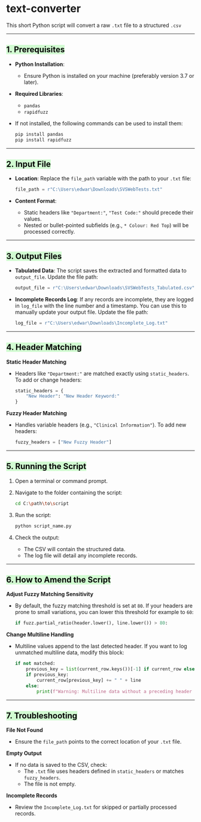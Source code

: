 # text-converter
This short Python script will convert a raw `.txt` file to a structured `.csv`


---

## **<mark style="background: #BBFABBA6;">1. Prerequisites</mark>**

- **Python Installation**: 
	- Ensure Python is installed on your machine (preferably version 3.7 or later).
- **Required Libraries**:
    - `pandas`
    - `rapidfuzz`
- If not installed, the following commands can be used to install them:
    
    ```bash
    pip install pandas
    pip install rapidfuzz
    ```
    

---

## **<mark style="background: #BBFABBA6;">2. Input File</mark>**

- **Location**: Replace the `file_path` variable with the path to your `.txt` file:
    
    ```python
    file_path = r"C:\Users\edwar\Downloads\SVSWebTests.txt"
    ```
    
- **Content Format**:
    - Static headers like `"Department:"`, `"Test Code:"` should precede their values.
    - Nested or bullet-pointed subfields (e.g., `* Colour: Red Top`) will be processed correctly.

---

## **<mark style="background: #BBFABBA6;">3. Output Files</mark>**

- **Tabulated Data**: The script saves the extracted and formatted data to `output_file`. Update the file path:
    
    ```python
    output_file = r"C:\Users\edwar\Downloads\SVSWebTests_Tabulated.csv"
    ```
    
- **Incomplete Records Log**: If any records are incomplete, they are logged in `log_file` with the line number and a timestamp. You can use this to manually update your output file. Update the file path:
    
    ```python
    log_file = r"C:\Users\edwar\Downloads\Incomplete_Log.txt"
    ```
    

---

## **<mark style="background: #BBFABBA6;">4. Header Matching</mark>**

**Static Header Matching**

- Headers like `"Department:"` are matched exactly using `static_headers`. To add or change headers:
    
    ```python
    static_headers = {
        "New Header": "New Header Keyword:"
    }
    ```
    
**Fuzzy Header Matching**

- Handles variable headers (e.g., `"Clinical Information"`). To add new headers:
    
    ```python
    fuzzy_headers = ["New Fuzzy Header"]
    ```
    

---

## **<mark style="background: #BBFABBA6;">5. Running the Script</mark>**

1. Open a terminal or command prompt.
2. Navigate to the folder containing the script:
    
    ```bash
    cd C:\path\to\script
    ```
    
3. Run the script:
    
    ```bash
    python script_name.py
    ```
    
4. Check the output:
    - The CSV will contain the structured data.
    - The log file will detail any incomplete records.

---

## **<mark style="background: #BBFABBA6;">6. How to Amend the Script</mark>**

**Adjust Fuzzy Matching Sensitivity**

- By default, the fuzzy matching threshold is set at `80`. If your headers are prone to small variations, you can lower this threshold for example to `60`:
    
    ```python
    if fuzz.partial_ratio(header.lower(), line.lower()) > 80:
    ```
    

**Change Multiline Handling**

- Multiline values append to the last detected header. If you want to log unmatched multiline data, modify this block:
    
    ```python
    if not matched:
        previous_key = list(current_row.keys())[-1] if current_row else None
        if previous_key:
            current_row[previous_key] += " " + line
        else:
            print(f"Warning: Multiline data without a preceding header at line {line_number}.")
    ```
    

---

## **<mark style="background: #BBFABBA6;">7. Troubleshooting</mark>**

**File Not Found**
- Ensure the `file_path` points to the correct location of your `.txt` file.

**Empty Output**
- If no data is saved to the CSV, check:
    - The `.txt` file uses headers defined in `static_headers` or matches `fuzzy_headers`.
    - The file is not empty.

**Incomplete Records**
- Review the `Incomplete_Log.txt` for skipped or partially processed records.
